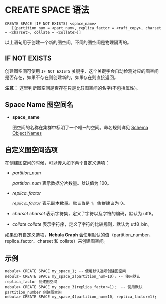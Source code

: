 # CREATE SPACE 语法

```ngql
CREATE SPACE [IF NOT EXISTS] <space_name>
   [(partition_num = <part_num>, replica_factor = <raft_copy>, charset = <charset>, collate = <collate>)]
```

以上语句用于创建一个新的图空间。不同的图空间是物理隔离的。

## IF NOT EXISTS

创建图空间可使用 `IF NOT EXISTS` 关键字，这个关键字会自动检测对应的图空间是否存在，如果不存在则创建新的，如果存在则直接返回。

**注意：** 这里判断图空间是否存在只是比较图空间的名字(不包括属性)。

## Space Name 图空间名

* **space_name**

    图空间的名称在集群中标明了一个唯一的空间。命名规则详见 [Schema Object Names](../../3.language-structure/schema-object-names.md)

## 自定义图空间选项

在创建图空间的时候，可以传入如下两个自定义选项：

* _partition_num_

    _partition_num_ 表示数据分片数量。默认值为 100。

* _replica_factor_

    _replica_factor_ 表示副本数量。默认值是 1，集群建议为 3。
* _charset_
    _charset_ 表示字符集，定义了字符以及字符的编码，默认为 utf8。
* _collate_
    _collate_ 表示字符序，定义了字符的比较规则，默认为 utf8_bin。

如果没有自定义选项，**Nebula Graph** 会使用默认的值（partition_number、replica_factor、charset 和 collate）来创建图空间。

## 示例

```ngql
nebula> CREATE SPACE my_space_1; -- 使用默认选项创建图空间
nebula> CREATE SPACE my_space_2(partition_num=10); -- 使用默认 replica_factor 创建图空间
nebula> CREATE SPACE my_space_3(replica_factor=1);  -- 使用默认 partition_number 创建图空间
nebula> CREATE SPACE my_space_4(partition_num=10, replica_factor=1);
```

